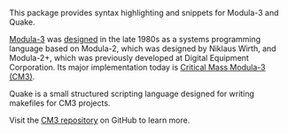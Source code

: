 This package provides syntax highlighting and snippets for Modula-3 and Quake.

[Modula-3](https://en.wikipedia.org/wiki/Modula-3) was [designed](https://doi.org/10.1145/142137.142141) in the late 1980s as a systems programming language based on Modula-2, which was designed by Niklaus Wirth, and Modula-2+, which was previously developed at Digital Equipment Corporation.  Its major implementation today is [Critical Mass Modula-3 (CM3)](https://github.com/modula3/cm3).

Quake is a small structured scripting language designed for writing makefiles for CM3 projects.

Visit the [CM3 repository](https://github.com/modula3/cm3) on GitHub to learn more.
